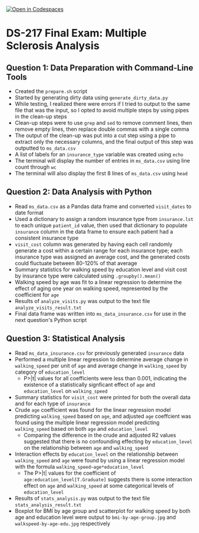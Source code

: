 [![Open in Codespaces](https://classroom.github.com/assets/launch-codespace-2972f46106e565e64193e422d61a12cf1da4916b45550586e14ef0a7c637dd04.svg)](https://classroom.github.com/open-in-codespaces?assignment_repo_id=16987533)
# DS-217 Final Exam: Multiple Sclerosis Analysis

## Question 1: Data Preparation with Command-Line Tools
- Created the `prepare.sh` script
- Started by generating dirty data using `generate_dirty_data.py`
- While testing, I realized there were errors if I tried to output to the same file that was the input, so I opted to avoid multiple steps by using pipes in the clean-up steps
- Clean-up steps were to use `grep` and `sed` to remove comment lines, then remove empty lines, then replace double commas with a single comma
- The output of the clean-up was put into a cut step using a pipe to extract only the necessary columns, and the final output of this step was outputted to `ms_data.csv`
- A list of labels for an `insurance_type` variable was created using `echo`
- The terminal will display the number of entries in `ms_data.csv` using line count through `wc`
- The terminal will also display the first 8 lines of `ms_data.csv` using `head`

## Question 2: Data Analysis with Python
- Read `ms_data.csv` as a Pandas data frame and converted `visit_dates` to date format
- Used a dictionary to assign a random insurance type from `insurance.lst` to each unique `patient_id` value, then used that dictionary to populate `insurance` column in the data frame to ensure each patient had a consistent insurance type
- `visit_cost` column was generated by having each cell randomly generate a cost within a certain range for each insurance type; each insurance type was assigned an average cost, and the generated costs could fluctuate between 80-120% of that average
- Summary statistics for walking speed by education level and visit cost by insurance type were calculated using `.groupby().mean()`
- Walking speed by age was fit to a linear regression to determine the effect of aging one year on walking speed, represented by the coefficient for `age`
- Results of `analyze_visits.py` was output to the text file `analyze_visits_result.txt`
- Final data frame was written into `ms_data_insurance.csv` for use in the next question's Python script

## Question 3: Statistical Analysis
- Read `ms_data_insurance.csv` for previously generated `insurance` data
- Performed a multiple linear regression to determine average change in `walking_speed` per unit of `age` and average change in `walking_speed` by category of `education_level`
    - P>|t| values for all coefficients were less than 0.001, indicating the existence of a statistically signficant effect of `age` and `education_level` on `walking_speed`
- Summary statistics for `visit_cost` were printed for both the overall data and for each type of `insurance`
- Crude `age` coefficient was found for the linear regression model predicting `walking_speed` based on `age`, and adjusted `age` coeffcient was found using the multiple linear regression model predicting `walking_speed` based on both `age` and `education_level`
    - Comparing the difference in the crude and adjusted R2 values suggested that there is no confounding effecting by `education_level` on the relationship between `age` and `walking_speed`
- Interaction effects by `education_level` on the relationship between `walking_speed` and `age` were found by using a linear regression model with the formula `walking_speed~age*education_level`
    - The P>|t| values for the coefficient of `age:education_level[T.Graduate]` suggests there is some interaction effect on `age` and `walking_speed` at some categorical levels of `education_level`
- Results of `stats_analysis.py` was output to the text file `stats_analysis_result.txt`
- Boxplot for BMI by age group and scatterplot for walking speed by both age and education level were output to `bmi-by-age-group.jpg` and `walkspeed-by-age-edu.jpg` respectively